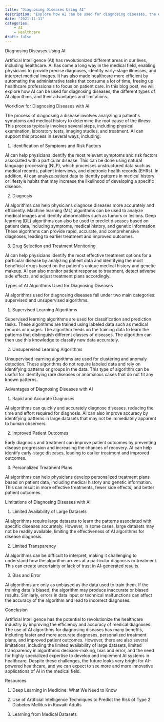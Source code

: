 ```yaml
---
title: "Diagnosing Diseases Using AI"
description: "Explore how AI can be used for diagnosing diseases, the different types of AI algorithms, and their advantages and limitations."
date: "2021-11-11"
categories:
    - AI
    - Healthcare
draft: false
---
```



Diagnosing Diseases Using AI

Artificial Intelligence (AI) has revolutionized different areas in our lives, including healthcare. AI has come a long way in the medical field, enabling physicians to provide precise diagnoses, identify early-stage illnesses, and interpret medical images. It has also made healthcare more efficient by automating the administrative tasks that consume a lot of time, freeing up healthcare professionals to focus on patient care. In this blog post, we will explore how AI can be used for diagnosing diseases, the different types of AI algorithms, and their advantages and limitations.

Workflow for Diagnosing Diseases with AI

The process of diagnosing a disease involves analyzing a patient's symptoms and medical history to determine the root cause of the illness. This process typically involves several steps, including physical examination, laboratory tests, imaging studies, and treatment. AI can support this process in several ways, including:

1. Identification of Symptoms and Risk Factors

AI can help physicians identify the most relevant symptoms and risk factors associated with a particular disease. This can be done using natural language processing (NLP), which processes unstructured data such as medical records, patient interviews, and electronic health records (EHRs). In addition, AI can analyze patient data to identify patterns in medical history or lifestyle habits that may increase the likelihood of developing a specific disease.

2. Diagnosis

AI algorithms can help physicians diagnose diseases more accurately and efficiently. Machine learning (ML) algorithms can be used to analyze medical images and identify abnormalities such as tumors or lesions. Deep learning (DL) algorithms can also be used to predict diseases based on patient data, including symptoms, medical history, and genetic information. These algorithms can provide rapid, accurate, and comprehensive diagnoses, leading to earlier treatment and improved outcomes.

3. Drug Selection and Treatment Monitoring

AI can help physicians identify the most effective treatment options for a particular disease by analyzing patient data and identifying the most beneficial drugs based on the patient's unique medical history and genetic makeup. AI can also monitor patient response to treatment, detect adverse side effects, and adjust treatment plans accordingly.

Types of AI Algorithms Used for Diagnosing Diseases

AI algorithms used for diagnosing diseases fall under two main categories: supervised and unsupervised algorithms.

1. Supervised Learning Algorithms

Supervised learning algorithms are used for classification and prediction tasks. These algorithms are trained using labeled data such as medical records or images. The algorithm feeds on the training data to learn the patterns that distinguish different classes of diseases. The algorithm can then use this knowledge to classify new data accurately.

2. Unsupervised Learning Algorithms

Unsupervised learning algorithms are used for clustering and anomaly detection. These algorithms do not require labeled data and rely on identifying patterns or groups in the data. This type of algorithm can be useful for identifying rare diseases or anomalous cases that do not fit any known patterns.

Advantages of Diagnosing Diseases with AI

1. Rapid and Accurate Diagnoses

AI algorithms can quickly and accurately diagnose diseases, reducing the time and effort required for diagnosis. AI can also improve accuracy by identifying patterns in large datasets that may not be immediately apparent to human observers.

2. Improved Patient Outcomes

Early diagnosis and treatment can improve patient outcomes by preventing disease progression and increasing the chances of recovery. AI can help identify early-stage diseases, leading to earlier treatment and improved outcomes.

3. Personalized Treatment Plans

AI algorithms can help physicians develop personalized treatment plans based on patient data, including medical history and genetic information. This can result in more effective treatments, fewer side effects, and better patient outcomes.

Limitations of Diagnosing Diseases with AI

1. Limited Availability of Large Datasets

AI algorithms require large datasets to learn the patterns associated with specific diseases accurately. However, in some cases, large datasets may not be readily available, limiting the effectiveness of AI algorithms for disease diagnosis.

2. Limited Transparency

AI algorithms can be difficult to interpret, making it challenging to understand how the algorithm arrives at a particular diagnosis or treatment. This can create uncertainty or lack of trust in AI-generated results.

3. Bias and Error

AI algorithms are only as unbiased as the data used to train them. If the training data is biased, the algorithm may produce inaccurate or biased results. Similarly, errors in data input or technical malfunctions can affect the accuracy of the algorithm and lead to incorrect diagnoses.

Conclusion

Artificial Intelligence has the potential to revolutionize the healthcare industry by improving the efficiency and accuracy of medical diagnoses. The use of AI algorithms for diagnosing diseases has many benefits, including faster and more accurate diagnoses, personalized treatment plans, and improved patient outcomes. However, there are also several limitations, including the limited availability of large datasets, limited transparency in algorithmic decision-making, bias and error, and the need for highly specialized expertise to develop and implement AI systems in healthcare. Despite these challenges, the future looks very bright for AI-powered healthcare, and we can expect to see more and more innovative applications of AI in the medical field.

Resources

1. Deep Learning in Medicine: What We Need to Know

2. Use of Artificial Intelligence Techniques to Predict the Risk of Type 2 Diabetes Mellitus in Kuwaiti Adults

3. Learning from Medical Datasets
